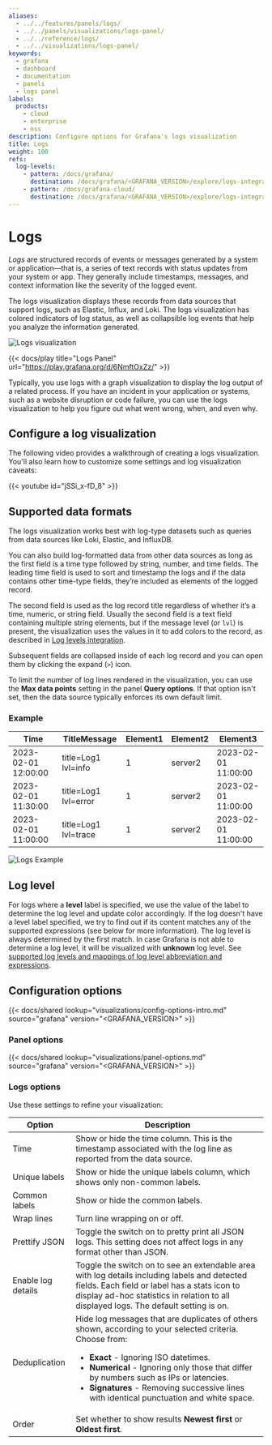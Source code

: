 ```yaml
---
aliases:
  - ../../features/panels/logs/
  - ../../panels/visualizations/logs-panel/
  - ../../reference/logs/
  - ../../visualizations/logs-panel/
keywords:
  - grafana
  - dashboard
  - documentation
  - panels
  - logs panel
labels:
  products:
    - cloud
    - enterprise
    - oss
description: Configure options for Grafana's logs visualization
title: Logs
weight: 100
refs:
  log-levels:
    - pattern: /docs/grafana/
      destination: /docs/grafana/<GRAFANA_VERSION>/explore/logs-integration/#log-level
    - pattern: /docs/grafana-cloud/
      destination: /docs/grafana/<GRAFANA_VERSION>/explore/logs-integration/#log-level
---
```


# Logs

_Logs_ are structured records of events or messages generated by a system or application&mdash;that is, a series of text records with status updates from your system or app. They generally include timestamps, messages, and context information like the severity of the logged event.

The logs visualization displays these records from data sources that support logs, such as Elastic, Influx, and Loki. The logs visualization has colored indicators of log status, as well as collapsible log events that help you analyze the information generated.

![Logs visualization](/media/docs/grafana/panels-visualizations/screenshot-logs-v11.3.png)

{{< docs/play title="Logs Panel" url="https://play.grafana.org/d/6NmftOxZz/" >}}

Typically, you use logs with a graph visualization to display the log output of a related process. If you have an incident in your application or systems, such as a website disruption or code failure, you can use the logs visualization to help you figure out what went wrong, when, and even why.

## Configure a log visualization

The following video provides a walkthrough of creating a logs visualization. You'll also learn how to customize some settings and log visualization caveats:

{{< youtube id="jSSi_x-fD_8" >}}

## Supported data formats

The logs visualization works best with log-type datasets such as queries from data sources like Loki, Elastic, and InfluxDB.

You can also build log-formatted data from other data sources as long as the first field is a time type followed by string, number, and time fields. The leading time field is used to sort and timestamp the logs and if the data contains other time-type fields, they’re included as elements of the logged record.

The second field is used as the log record title regardless of whether it’s a time, numeric, or string field. Usually the second field is a text field containing multiple string elements, but if the message level (or `lvl`) is present, the visualization uses the values in it to add colors to the record, as described in [Log levels integration](ref:log-levels).

Subsequent fields are collapsed inside of each log record and you can open them by clicking the expand (`>`) icon.

To limit the number of log lines rendered in the visualization, you can use the **Max data points** setting in the panel **Query options**. If that option isn't set, then the data source typically enforces its own default limit.

### Example

| Time                | TitleMessage         | Element1 | Element2 | Element3            |
| ------------------- | -------------------- | -------- | -------- | ------------------- |
| 2023-02-01 12:00:00 | title=Log1 lvl=info  | 1        | server2  | 2023-02-01 11:00:00 |
| 2023-02-01 11:30:00 | title=Log1 lvl=error | 1        | server2  | 2023-02-01 11:00:00 |
| 2023-02-01 11:00:00 | title=Log1 lvl=trace | 1        | server2  | 2023-02-01 11:00:00 |

![Logs Example](/media/docs/grafana/panels-visualizations/screenshot-grafana-12.1-logs-example.png 'Logs Example')

## Log level

For logs where a **level** label is specified, we use the value of the label to determine the log level and update color accordingly. If the log doesn't have a level label specified, we try to find out if its content matches any of the supported expressions (see below for more information). The log level is always determined by the first match. In case Grafana is not able to determine a log level, it will be visualized with **unknown** log level. See [supported log levels and mappings of log level abbreviation and expressions](ref:log-levels).

## Configuration options

{{< docs/shared lookup="visualizations/config-options-intro.md" source="grafana" version="<GRAFANA_VERSION>" >}}

### Panel options

{{< docs/shared lookup="visualizations/panel-options.md" source="grafana" version="<GRAFANA_VERSION>" >}}

### Logs options

Use these settings to refine your visualization:

<!-- prettier-ignore-start -->

| Option | Description |
| ------ | ----------- |
| Time   | Show or hide the time column. This is the timestamp associated with the log line as reported from the data source. |
| Unique labels | Show or hide the unique labels column, which shows only non-common labels. |
| Common labels | Show or hide the common labels. |
| Wrap lines | Turn line wrapping on or off. |
| Prettify JSON | Toggle the switch on to pretty print all JSON logs. This setting does not affect logs in any format other than JSON. |
| Enable log details | Toggle the switch on to see an extendable area with log details including labels and detected fields. Each field or label has a stats icon to display ad-hoc statistics in relation to all displayed logs. The default setting is on. |
| Deduplication | Hide log messages that are duplicates of others shown, according to your selected criteria. Choose from: <ul><li>**Exact** - Ignoring ISO datetimes.</li><li>**Numerical** - Ignoring only those that differ by numbers such as IPs or latencies.</li><li>**Signatures** - Removing successive lines with identical punctuation and white space.</li></ul> |
| Order | Set whether to show results **Newest first** or **Oldest first**. |

<!-- prettier-ignore-end -->
